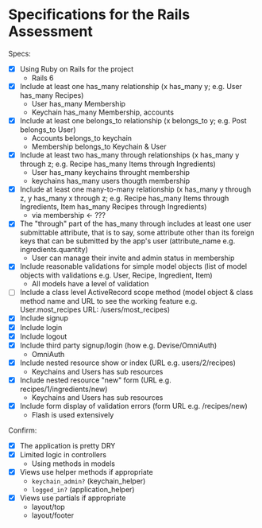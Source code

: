 # Specifications for the Rails Assessment

Specs:
- [x] Using Ruby on Rails for the project
   - Rails 6
- [x] Include at least one has_many relationship (x has_many y; e.g. User has_many Recipes)
   - User has_many Membership
   - Keychain has_many Membership, accounts
- [x] Include at least one belongs_to relationship (x belongs_to y; e.g. Post belongs_to User)
   - Accounts belongs_to keychain
   - Membership belongs_to Keychain & User
- [x] Include at least two has_many through relationships (x has_many y through z; e.g. Recipe has_many Items through Ingredients)
   - User has_many keychains throught membership
   - keychains has_many users thougth membership
- [x] Include at least one many-to-many relationship (x has_many y through z, y has_many x through z; e.g. Recipe has_many Items through Ingredients, Item has_many Recipes through Ingredients)
  - via membership <- ???
- [x] The "through" part of the has_many through includes at least one user submittable attribute, that is to say, some attribute other than its foreign keys that can be submitted by the app's user (attribute_name e.g. ingredients.quantity)
  - User can manage their invite and admin status in membership
- [x] Include reasonable validations for simple model objects (list of model objects with validations e.g. User, Recipe, Ingredient, Item)
  - All models have a level of validation
- [ ] Include a class level ActiveRecord scope method (model object & class method name and URL to see the working feature e.g. User.most_recipes URL: /users/most_recipes)
- [x] Include signup
- [x] Include login
- [x] Include logout
- [x] Include third party signup/login (how e.g. Devise/OmniAuth)
   - OmniAuth
- [x] Include nested resource show or index (URL e.g. users/2/recipes)
   - Keychains and Users has sub resources
- [x] Include nested resource "new" form (URL e.g. recipes/1/ingredients/new)
   - Keychains and Users has sub resources
- [x] Include form display of validation errors (form URL e.g. /recipes/new)
    - Flash is used extensively

Confirm:
- [x] The application is pretty DRY
- [x] Limited logic in controllers
   - Using methods in models
- [x] Views use helper methods if appropriate
    - `keychain_admin?` (keychain_helper)
    - `logged_in?` (application_helper)
- [x] Views use partials if appropriate
    - layout/top
    - layout/footer
